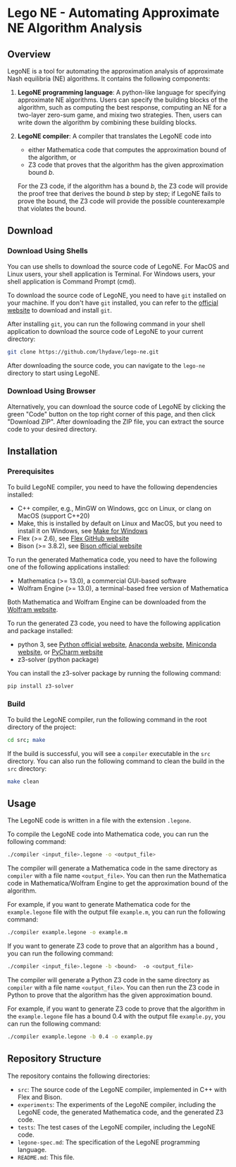# Lego NE - Automating Approximate NE Algorithm Analysis

## Overview

LegoNE is a tool for automating the approximation analysis of approximate Nash equilibria (NE) algorithms. It contains the following components:

1. **LegoNE programming language**: A python-like language for specifying approximate NE algorithms. Users can specify the building blocks of the algorithm, such as computing the best response, computing an NE for a two-layer zero-sum game, and mixing two strategies. Then, users can write down the algorithm by combining these building blocks.
2. **LegoNE compiler**: A compiler that translates the LegoNE code into 
    - either Mathematica code that computes the approximation bound of the algorithm, or
    - Z3 code that proves that the algorithm has the given approximation bound $b$.
    
    For the Z3 code, if the algorithm has a bound $b$, the Z3 code will provide the proof tree that derives the bound $b$ step by step; if LegoNE fails to prove the bound, the Z3 code will provide the possible counterexample that violates the bound.

## Download

### Download Using Shells

You can use shells to download the source code of LegoNE. For MacOS and Linux users, your shell application is Terminal. For Windows users, your shell application is Command Prompt (cmd).

To download the source code of LegoNE, you need to have `git` installed on your machine. If you don't have `git` installed, you can refer to the [official website](https://git-scm.com/downloads) to download and install `git`.

After installing `git`, you can run the following command in your shell application to download the source code of LegoNE to your current directory:

```bash
git clone https://github.com/lhydave/lego-ne.git
```

After downloading the source code, you can navigate to the `lego-ne` directory to start using LegoNE.

### Download Using Browser

Alternatively, you can download the source code of LegoNE by clicking the green "Code" button on the top right corner of this page, and then click "Download ZIP". After downloading the ZIP file, you can extract the source code to your desired directory.

## Installation

### Prerequisites

To build LegoNE compiler, you need to have the following dependencies installed:
- C++ compiler, e.g., MinGW on Windows, gcc on Linux, or clang on MacOS (support C++20)
- Make, this is installed by default on Linux and MacOS, but you need to install it on Windows, see [Make for Windows](http://gnuwin32.sourceforge.net/packages/make.htm)
- Flex (>= 2.6), see [Flex GitHub website](https://github.com/westes/flex)
- Bison (>= 3.8.2), see [Bison official website](https://www.gnu.org/software/bison/)

To run the generated Mathematica code, you need to have the following one of the following applications installed:
- Mathematica (>= 13.0), a commercial GUI-based software
- Wolfram Engine (>= 13.0), a terminal-based free version of Mathematica

Both Mathematica and Wolfram Engine can be downloaded from the [Wolfram website](https://www.wolfram.com/).

To run the generated Z3 code, you need to have the following application and package installed:
- python 3, see [Python official website](https://www.python.org/), [Anaconda website](https://www.anaconda.com/), [Miniconda website](https://docs.conda.io/en/latest/miniconda.html), or [PyCharm website](https://www.jetbrains.com/pycharm/)
- z3-solver (python package)

You can install the z3-solver package by running the following command:

```bash
pip install z3-solver
```

### Build

To build the LegoNE compiler, run the following command in the root directory of the project:

```bash
cd src; make 
```

If the build is successful, you will see a `compiler` executable in the `src` directory. You can also run the following command to clean the build in the `src` directory:

```bash
make clean
```

## Usage

The LegoNE code is written in a file with the extension `.legone`. 

To compile the LegoNE code into Mathematica code, you can run the following command:

```bash
./compiler <input_file>.legone -o <output_file>
```

The compiler will generate a Mathematica code in the same directory as `compiler` with a file name `<output_file>`. You can then run the Mathematica code in Mathematica/Wolfram Engine to get the approximation bound of the algorithm.

For example, if you want to generate Mathematica code for the `example.legone` file with the output file `example.m`, you can run the following command:

```bash
./compiler example.legone -o example.m
```

If you want to generate Z3 code to prove that an algorithm has a bound <bound>, you can run the following command:

```bash
./compiler <input_file>.legone -b <bound>  -o <output_file>
```

The compiler will generate a Python Z3 code in the same directory as `compiler`
with a file name `<output_file>`. You can then run the Z3 code in Python to prove that the algorithm has the given approximation bound.

For example, if you want to generate Z3 code to prove that the algorithm in the `example.legone` file has a bound 0.4 with the output file `example.py`, you can run the following command:

```bash
./compiler example.legone -b 0.4 -o example.py
```

## Repository Structure

The repository contains the following directories:

- `src`: The source code of the LegoNE compiler, implemented in C++ with Flex and Bison.
- `experiments`: The experiments of the LegoNE compiler, including the LegoNE code, the generated Mathematica code, and the generated Z3 code.
- `tests`: The test cases of the LegoNE compiler, including the LegoNE code.
- `legone-spec.md`: The specification of the LegoNE programming language.
- `README.md`: This file.